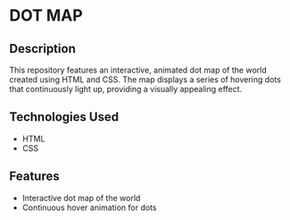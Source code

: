 # DOT MAP

## Description
This repository features an interactive, animated dot map of the world created using HTML and CSS. The map displays a series of hovering dots that continuously light up, providing a visually appealing effect.

## Technologies Used
- HTML
- CSS

## Features
- Interactive dot map of the world
- Continuous hover animation for dots
